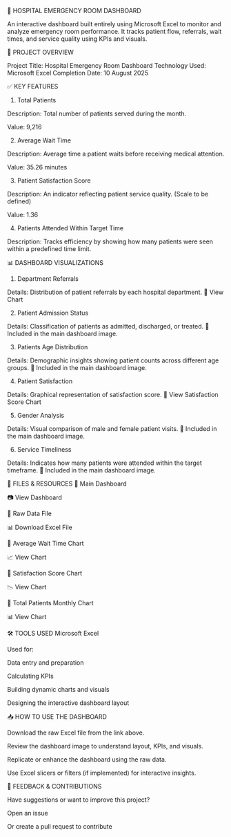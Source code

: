 🏥 HOSPITAL EMERGENCY ROOM DASHBOARD

An interactive dashboard built entirely using Microsoft Excel to monitor and analyze emergency room performance. It tracks patient flow, referrals, wait times, and service quality using KPIs and visuals.




📌 PROJECT OVERVIEW

Project Title: Hospital Emergency Room Dashboard
Technology Used: Microsoft Excel
Completion Date: 10 August 2025





✅ KEY FEATURES
1. Total Patients

Description:
Total number of patients served during the month.

Value: 9,216

2. Average Wait Time

Description:
Average time a patient waits before receiving medical attention.

Value: 35.26 minutes

3. Patient Satisfaction Score

Description:
An indicator reflecting patient service quality. (Scale to be defined)

Value: 1.36

4. Patients Attended Within Target Time

Description:
Tracks efficiency by showing how many patients were seen within a predefined time limit.






📊 DASHBOARD VISUALIZATIONS
1. Department Referrals

Details:
Distribution of patient referrals by each hospital department.
🔗 View Chart

2. Patient Admission Status

Details:
Classification of patients as admitted, discharged, or treated.
📌 Included in the main dashboard image.

3. Patients Age Distribution

Details:
Demographic insights showing patient counts across different age groups.
📌 Included in the main dashboard image.

4. Patient Satisfaction

Details:
Graphical representation of satisfaction score.
🔗 View Satisfaction Score Chart

5. Gender Analysis

Details:
Visual comparison of male and female patient visits.
📌 Included in the main dashboard image.

6. Service Timeliness

Details:
Indicates how many patients were attended within the target timeframe.
📌 Included in the main dashboard image.





📁 FILES & RESOURCES
🔹 Main Dashboard

📷 View Dashboard

🔹 Raw Data File

📊 Download Excel File

🔹 Average Wait Time Chart

📈 View Chart

🔹 Satisfaction Score Chart

📉 View Chart

🔹 Total Patients Monthly Chart


📊 View Chart

🛠️ TOOLS USED
Microsoft Excel

Used for:

Data entry and preparation

Calculating KPIs

Building dynamic charts and visuals

Designing the interactive dashboard layout


📥 HOW TO USE THE DASHBOARD

Download the raw Excel file from the link above.

Review the dashboard image to understand layout, KPIs, and visuals.

Replicate or enhance the dashboard using the raw data.

Use Excel slicers or filters (if implemented) for interactive insights.

💬 FEEDBACK & CONTRIBUTIONS

Have suggestions or want to improve this project?

Open an issue

Or create a pull request to contribute
